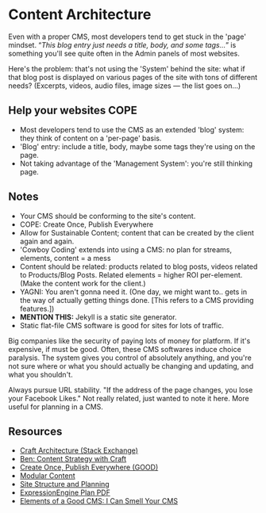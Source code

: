 # Content Architecture

Even with a proper CMS, most developers tend to get stuck in the 'page' mindset.
&ldquo;*This blog entry just needs a title, body, and some tags...*&rdquo; is
something you'll see quite often in the Admin panels of most websites.

Here's the problem: that's not using the 'System' behind the site: what if that
blog post is displayed on various pages of the site with tons of different
needs? (Excerpts, videos, audio files, image sizes — the list goes on&hellip;)

## Help your websites COPE

- Most developers tend to use the CMS as an extended 'blog' system: they
	think of content on a 'per-page' basis.
- 'Blog' entry: include a title, body, maybe some tags they're using on
	the page.
- Not taking advantage of the 'Management System': you're still thinking
	page.

## Notes

- Your CMS should be conforming to the site's content.
- COPE: Create Once, Publish Everywhere
- Allow for Sustainable Content; content that can be created by the client again and again.
- 'Cowboy Coding' extends into using a CMS: no plan for streams, elements, content = a mess
- Content should be related: products related to blog posts, videos related to Products/Blog Posts. Related elements = higher ROI per-element. (Make the content work for the client.)
- YAGNI: You aren't gonna need it. (One day, we might want to.. gets in the way
of actually getting things done. [This refers to a CMS providing features.])
- **MENTION THIS:** Jekyll is a static site generator.
- Static flat-file CMS software is good for sites for lots of traffic.

Big companies like the security of paying lots of money for platform. If it's
expensive, if must be good. Often, these CMS softwares induce choice paralysis.
The system gives you control of absolutely anything, and you're not sure where
or what you should actually be changing and updating, and what you shouldn't.

Always pursue URL stability. "If the address of the page changes, you lose your
Facebook Likes." Not really related, just wanted to note it here. More useful
for planning in a CMS.

## Resources
- [Craft Architecture (Stack Exchange)](http://craftcms.stackexchange.com/questions/4460/content-modeling-for-site-architecture-recommendations)
- [Ben: Content Strategy with Craft](https://straightupcraft.com/presentations/intro-content-strategy-peers-2015)
- [Create Once, Publish Everywhere (GOOD)](http://www.slideshare.net/richprowse/create-once-publish-every?ref=http://www.contentbear.co.uk/2014/07/17/create-once-publish-everywhere/)
- [Modular Content](https://www.newfangled.com/the-way-you-design-web-content-is-about-to-change/)
- [Site Structure and Planning](http://cognition.happycog.com/article/divide-and-conquer)
- [ExpressionEngine Plan PDF](http://newism.com.au/downloads/EECI2010-USA/assets/index.php#/final-paper-plan)
- [Elements of a Good CMS: I Can Smell Your CMS](https://speakerdeck.com/philhawksworth/i-can-smell-your-cms)
